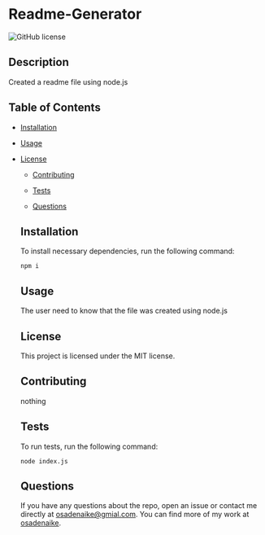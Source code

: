 # Readme-Generator
  ![GitHub license](https://img.shields.io/badge/license-MIT-blue.svg)
  
  ## Description
  
  Created a readme file using node.js
  
  ## Table of Contents 
  
  * [Installation](#installation)
  
  * [Usage](#usage)
  
* [License](#license)

  * [Contributing](#contributing)
  
  * [Tests](#tests)
  
  * [Questions](#questions)
  
  ## Installation
  
  To install necessary dependencies, run the following command:
  
  ```
  npm i
  ```
  
  ## Usage
  
  The user need to know that the file was created using node.js
  
  ## License
  
  This project is licensed under the MIT license.
    
  ## Contributing
  
  nothing
  
  ## Tests
  
  To run tests, run the following command:
  
  ```
  node index.js
  ```
  
  ## Questions
  
  If you have any questions about the repo, open an issue or contact me directly at osadenaike@gmial.com. You can find more of my work at [osadenaike](https://github.com/osadenaike/).
  
  